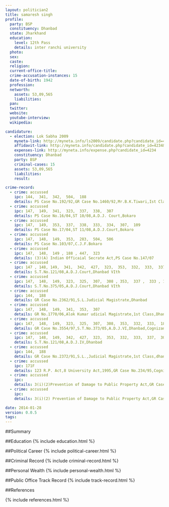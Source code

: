 ```yaml
---
layout: politician2
title: samaresh singh
profile: 
  party: BSP
  constituency: Dhanbad
  state: Jharkhand
  education: 
    level: 12th Pass
    details: inter ranchi university
  photo: 
  sex: 
  caste: 
  religion: 
  current-office-title: 
  crime-accusation-instances: 15
  date-of-birth: 1942
  profession: 
  networth: 
    assets: 53,09,565
    liabilities: 
  pan: 
  twitter: 
  website: 
  youtube-interview: 
  wikipedia: 

candidature: 
  - election: Lok Sabha 2009
    myneta-link: http://myneta.info/ls2009/candidate.php?candidate_id=4234
    affidavit-link: http://myneta.info/candidate.php?candidate_id=4234&scan=original
    expenses-link: http://myneta.info/expense.php?candidate_id=4234
    constituency: Dhanbad 
    party: BSP
    criminal-cases: 15
    assets: 53,09,565
    liabilities: 
    result:  

crime-record: 
  - crime: accussed
    ipc: 144,  341,  342,  504,  188
    details: PS Case No.192/92,GR Case No.1460/92,Mr.B.K.Tiwari,Ist Class,Magistrate,Cognizance on:4.6.94 
  - crime: accussed
    ipc: 147,  149,  341,  323,  337,  338,  307
    details: PS Case No.16/04,ST 10/08,A.D.J. Court,Bokaro 
  - crime: accussed
    ipc: 147,  149,  353,  337,  338,  333,  334,  307,  109
    details: PS Case No.17/04,ST 11/08,A.D.J.Court,Bokaro 
  - crime: accussed
    ipc: 147,  148,  149,  353,  283,  504,  506
    details: PS Case No.103/07,C.J.F.Bokaro 
  - crime: accussed
    ipc: 147,  148,  149 , 188 , 447,  323
    details: (3)(A) Indian Officaial Secrate Act,PS Case No.147/07 
  - crime: accussed
    ipc: 147 , 148, 149,  341,  342,  427,  323,  353,  332,  333,  337,  307
    details: S.T.No.121/08,A.D.J.Court,Dhanbad VIth 
  - crime: accussed
    ipc: 147,  148,  149,  323,  325,  307,  308 , 353,  337 ,  333 , 188,  427,  383
    details: S.T.No.375/05,A.D.J.Court,Dhanbad VIth 
  - crime: accussed
    ipc: 144,  188
    details: GR Case No.2362/91,S.L.Judicial Magistrate,Dhanbad 
  - crime: accussed
    ipc: 147,  148,  149,  341,  353,  307
    details: GR No.1770/06,Alok Kumar udicial Magistrate,1st Class,Dhanbad 
  - crime: accussed
    ipc: 147,  148,  149,  323,  325,  307,  308,  353,  332,  333,  188,  427,  379
    details: GR Case No.3554/97,S.T.No.373/05,A.D.J.VI,Dhanbad,Cognizance on 8.2.98 
  - crime: accussed
    ipc: 147,  148,  149,  342,  427,  323,  353,  332,  333,  337,  307
    details: S.T.No.121/08,A.D.J.IV,Dhanbad 
  - crime: accussed
    ipc: 144,  188
    details: GR Case No.2372/91,S.L.,Judicial Magistrate,1st Class,dhanbad 
  - crime: accussed
    ipc: 171F
    details: 123 R.P. Act,8 University Act,1995,GR Case No.234/95,Cognizance on:27.9.95,Shri K.Mishra,1st Class,Bokaro 
  - crime: accussed
    ipc: 
    details: 3(i)(2)Prevention of Damage to Public Property Act,GR Case No.105/95,Smt. Kusum Kumari,Judicial Magistrate,1st Class,Bokaro,Cognizance on:19.4.95 
  - crime: accussed
    ipc: 
    details: 3(i)(2) Prevention of Damage to Public Property Act,GR Case No.106/95,Main Judicial Magistrate,Bokaro,Cognizance on:23.6.95 

date: 2014-01-28
version: 0.0.5
tags: 
---
```

##Summary


##Education
{% include education.html %}


##Political Career
{% include political-career.html %}


##Criminal Record
{% include criminal-record.html %}


##Personal Wealth
{% include personal-wealth.html %}


##Public Office Track Record
{% include track-record.html %}


##References


{% include references.html %}